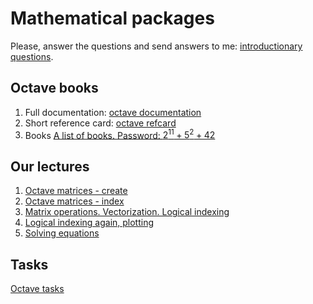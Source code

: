 # Mathematical packages

Please, answer the questions and send answers to me: [introductionary questions](form.html).

## Octave books

1. Full documentation: [octave documentation](https://octave.org/octave.pdf)
1. Short reference card: [octave refcard](http://folk.ntnu.no/joern/itgk/refcard-a4.pdf)
1. Books [A list of books. Password: $2^{11}+5^2+42$](https://yadi.sk/d/jVorBlW1ANh_OA)

## Our lectures

1. [Octave matrices - create](http://nbviewer.jupyter.org/github/iposov/students-site/blob/master/19fall/mathematical_packages/octave-matrices-create.ipynb)
1. [Octave matrices - index](http://nbviewer.jupyter.org/github/iposov/students-site/blob/master/19fall/mathematical_packages/octave-matrices-index.ipynb)
1. [Matrix operations. Vectorization. Logical indexing](http://nbviewer.jupyter.org/github/iposov/students-site/blob/master/19fall/mathematical_packages/octave-matrices-operations.ipynb)
1. [Logical indexing again, plotting](http://nbviewer.jupyter.org/github/iposov/students-site/blob/master/19fall/mathematical_packages/octave-logic-plot.ipynb)
1. [Solving equations](http://nbviewer.jupyter.org/github/iposov/students-site/blob/master/19fall/mathematical_packages/octave-solving-equations.ipynb)

## Tasks

[Octave tasks](octave.md)
